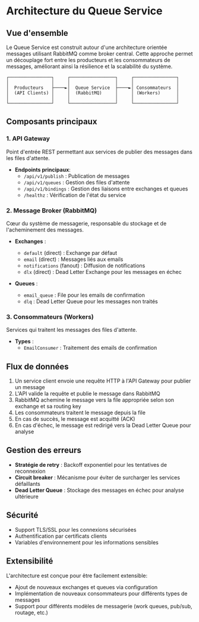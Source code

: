 # Architecture du Queue Service

## Vue d'ensemble

Le Queue Service est construit autour d'une architecture orientée messages utilisant RabbitMQ comme broker central. Cette approche permet un découplage fort entre les producteurs et les consommateurs de messages, améliorant ainsi la résilience et la scalabilité du système.

```
┌────────────────┐     ┌─────────────────┐     ┌────────────────┐
│                │     │                 │     │                │
│  Producteurs   ├────►│  Queue Service  ├────►│ Consommateurs  │
│  (API Clients) │     │  (RabbitMQ)     │     │ (Workers)      │
│                │     │                 │     │                │
└────────────────┘     └─────────────────┘     └────────────────┘
```

## Composants principaux

### 1. API Gateway

Point d'entrée REST permettant aux services de publier des messages dans les files d'attente.

- **Endpoints principaux**:
  - `/api/v1/publish` : Publication de messages
  - `/api/v1/queues` : Gestion des files d'attente
  - `/api/v1/bindings` : Gestion des liaisons entre exchanges et queues
  - `/healthz` : Vérification de l'état du service

### 2. Message Broker (RabbitMQ)

Cœur du système de messagerie, responsable du stockage et de l'acheminement des messages.

- **Exchanges** :
  - `default` (direct) : Exchange par défaut
  - `email` (direct) : Messages liés aux emails
  - `notifications` (fanout) : Diffusion de notifications
  - `dlx` (direct) : Dead Letter Exchange pour les messages en échec

- **Queues** :
  - `email_queue` : File pour les emails de confirmation
  - `dlq` : Dead Letter Queue pour les messages non traités

### 3. Consommateurs (Workers)

Services qui traitent les messages des files d'attente.

- **Types** :
  - `EmailConsumer` : Traitement des emails de confirmation

## Flux de données

1. Un service client envoie une requête HTTP à l'API Gateway pour publier un message
2. L'API valide la requête et publie le message dans RabbitMQ
3. RabbitMQ achemine le message vers la file appropriée selon son exchange et sa routing key
4. Les consommateurs traitent le message depuis la file
5. En cas de succès, le message est acquitté (ACK)
6. En cas d'échec, le message est redirigé vers la Dead Letter Queue pour analyse

## Gestion des erreurs

- **Stratégie de retry** : Backoff exponentiel pour les tentatives de reconnexion
- **Circuit breaker** : Mécanisme pour éviter de surcharger les services défaillants
- **Dead Letter Queue** : Stockage des messages en échec pour analyse ultérieure

## Sécurité

- Support TLS/SSL pour les connexions sécurisées
- Authentification par certificats clients
- Variables d'environnement pour les informations sensibles

## Extensibilité

L'architecture est conçue pour être facilement extensible:

- Ajout de nouveaux exchanges et queues via configuration
- Implémentation de nouveaux consommateurs pour différents types de messages
- Support pour différents modèles de messagerie (work queues, pub/sub, routage, etc.) 